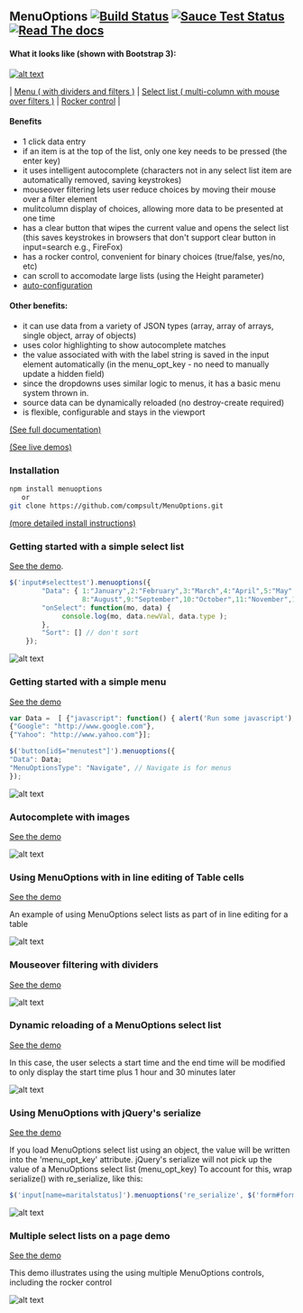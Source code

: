 ## MenuOptions [![Build Status](https://travis-ci.org/compsult/MenuOptions.svg?branch=1.7.5-1)](https://travis-ci.org/compsult/MenuOptions) [![Sauce Test Status](https://saucelabs.com/buildstatus/compsult)](https://saucelabs.com/u/compsult) [![Read The docs](https://readthedocs.org/projects/pip/badge/?version=latest)](http://menuoptions.readthedocs.org/en/latest/) ##

#### What it looks like (shown with Bootstrap 3):

[![alt text](http://www.menuoptions.org/examples/imgs/overview2.gif "menu, select lists and rocker control")](http://menuoptions.org/examples/bootstrap_ex.html "Bootstrap example")

| [Menu ( with dividers and filters )](http://www.menuoptions.org/examples/Dividers.html)       | [Select list ( multi-column with mouse over filters )](http://www.menuoptions.org/examples/ReloadMenuOptions.html) |  [Rocker control](http://www.menuoptions.org/examples/RockerControl.html)     |

#### Benefits


*   1 click data entry
*   if an item is at the top of the list, only one key needs to be pressed (the enter key)
*   it uses intelligent autocomplete (characters not in any select list item are automatically removed, saving keystrokes)
*   mouseover filtering lets user reduce choices by moving their mouse over a filter element
*   mulitcolumn display of choices, allowing more data to be presented at one time
*   has a clear button that wipes the current value and opens the select list (this saves keystrokes in browsers that don't support clear button in input=search e.g., FireFox) 
*   has a rocker control, convenient for binary choices (true/false, yes/no, etc)
*   can scroll to accomodate large lists (using the Height parameter)
*   [auto-configuration](http://menuoptions.readthedocs.org/en/latest/FAQ.html#what-do-you-mean-auto-configuration)

#### Other benefits:

*   it can use data from a variety of JSON types (array, array of arrays, single object, array of objects)
*   uses color highlighting to show autocomplete matches 
*   the value associated with with the label string is saved in the input element automatically (in the menu_opt_key - no need to manually update a hidden field)
*   since the dropdowns uses similar logic to menus, it has a basic menu system thrown in.
*   source data can be dynamically reloaded (no destroy-create required)
*   is flexible, configurable and stays in the viewport  

[(See full documentation)](http://menuoptions.readthedocs.org/en/latest/)

[(See live demos)](http://www.menuoptions.org)

### Installation

```bash
npm install menuoptions
   or
git clone https://github.com/compsult/MenuOptions.git
```

[(more detailed install instructions)](http://menuoptions.readthedocs.org/en/latest/QuickStart.html)

### Getting started with a simple select list
[See the demo](http://www.menuoptions.org/examples/QuickStartSelect.html).

```javascript
$('input#selecttest').menuoptions({                                         
        "Data": { 1:"January",2:"February",3:"March",4:"April",5:"May", 6:"June",7:"July",
                  8:"August",9:"September",10:"October",11:"November",12:"December" },
        "onSelect": function(mo, data) {                                        
             console.log(mo, data.newVal, data.type );                          
        },                                                                                                               
        "Sort": [] // don't sort                                                            
    });           
```
![alt text](http://www.menuoptions.org/examples/imgs/SimpleSelect.jpg "select list image")

### Getting started with a simple menu

[See the demo](http://www.menuoptions.org/examples/QuickStartMenu.html)

```javascript
var Data =  [ {"javascript": function() { alert('Run some javascript'); }},
{"Google": "http://www.google.com"},
{"Yahoo": "http://www.yahoo.com"}];

$('button[id$="menutest"]').menuoptions({
"Data": Data;
"MenuOptionsType": "Navigate", // Navigate is for menus
});
```
![alt text](http://www.menuoptions.org/examples/imgs/SimpleMenu.jpg "simple menu image")

### Autocomplete with images
[See the demo](http://www.menuoptions.org/examples/SelectWithImages.html)

![alt text](http://www.menuoptions.org/examples/imgs/AutoCompWithImgs.jpg "autocomplete with images")

### Using MenuOptions with in line editing of Table cells
[See the demo](http://www.menuoptions.org/examples/InlinEdit.html)

An example of using MenuOptions select lists as part of in line editing for a table

![alt text](http://www.menuoptions.org/examples/imgs/InlineEditing.png "autocomplete with images")

### Mouseover filtering with dividers
[See the demo](http://www.menuoptions.org/examples/Dividers.html)

![alt text](http://www.menuoptions.org/examples/imgs/MenuWithMOandDivs.jpg "mouseover filtering with dividers")


### Dynamic reloading of a MenuOptions select list
[See the demo](http://www.menuoptions.org/examples/ReloadMenuOptions.html)

In this case, the user selects a start time and the end time will be modified to only display
the start time plus 1 hour and 30 minutes later

![alt text](http://www.menuoptions.org/examples/imgs/Reload.png "dynamic reload of MenuOptions select list")

### Using MenuOptions with jQuery's serialize
[See the demo](http://www.menuoptions.org/examples/Serialize.html)

If you load MenuOptions select list using an object, the value will be written into the 'menu_opt_key'
attribute.  jQuery's serialize will not pick up the value of a MenuOptions select list (menu_opt_key)
To account for this, wrap serialize() with re_serialize, like this:

```javascript
$('input[name=maritalstatus]').menuoptions('re_serialize', $('form#form1').serialize());
```

![alt text](http://www.menuoptions.org/examples/imgs/re_serialize.png "using MenuOptions with serialize() ")
### Multiple select lists on a page demo

[See the demo](http://www.menuoptions.org/examples/MultiSelect.html)

This demo illustrates using the using multiple MenuOptions controls, including the rocker control 

![alt text](http://www.menuoptions.org/examples/imgs/MultiSelects.png "using multiple menuoptions on a page ")

